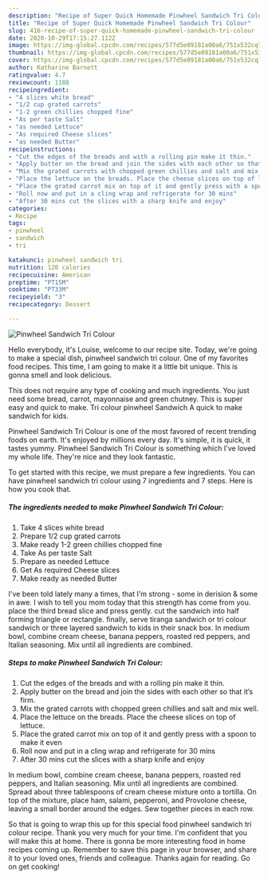 ```yaml
---
description: "Recipe of Super Quick Homemade Pinwheel Sandwich Tri Colour"
title: "Recipe of Super Quick Homemade Pinwheel Sandwich Tri Colour"
slug: 416-recipe-of-super-quick-homemade-pinwheel-sandwich-tri-colour
date: 2020-10-29T17:15:27.112Z
image: https://img-global.cpcdn.com/recipes/577d5e09181a00a6/751x532cq70/pinwheel-sandwich-tri-colour-recipe-main-photo.jpg
thumbnail: https://img-global.cpcdn.com/recipes/577d5e09181a00a6/751x532cq70/pinwheel-sandwich-tri-colour-recipe-main-photo.jpg
cover: https://img-global.cpcdn.com/recipes/577d5e09181a00a6/751x532cq70/pinwheel-sandwich-tri-colour-recipe-main-photo.jpg
author: Katharine Barnett
ratingvalue: 4.7
reviewcount: 1188
recipeingredient:
- "4 slices white bread"
- "1/2 cup grated carrots"
- "1-2 green chillies chopped fine"
- "As per taste Salt"
- "as needed Lettuce"
- "As required Cheese slices"
- "as needed Butter"
recipeinstructions:
- "Cut the edges of the breads and with a rolling pin make it thin."
- "Apply butter on the bread and join the sides with each other so that it’s firm."
- "Mix the grated carrots with chopped green chillies and salt and mix well."
- "Place the lettuce on the breads. Place the cheese slices on top of lettuce."
- "Place the grated carrot mix on top of it and gently press with a spoon to make it even"
- "Roll now and put in a cling wrap and refrigerate for 30 mins"
- "After 30 mins cut the slices with a sharp knife and enjoy"
categories:
- Recipe
tags:
- pinwheel
- sandwich
- tri

katakunci: pinwheel sandwich tri 
nutrition: 120 calories
recipecuisine: American
preptime: "PT15M"
cooktime: "PT33M"
recipeyield: "3"
recipecategory: Dessert

---
```



![Pinwheel Sandwich Tri Colour](https://img-global.cpcdn.com/recipes/577d5e09181a00a6/751x532cq70/pinwheel-sandwich-tri-colour-recipe-main-photo.jpg)

Hello everybody, it's Louise, welcome to our recipe site. Today, we're going to make a special dish, pinwheel sandwich tri colour. One of my favorites food recipes. This time, I am going to make it a little bit unique. This is gonna smell and look delicious.

This does not require any type of cooking and much ingredients. You just need some bread, carrot, mayonnaise and green chutney. This is super easy and quick to make. Tri colour pinwheel Sandwich A quick to make sandwich for kids.

Pinwheel Sandwich Tri Colour is one of the most favored of recent trending foods on earth. It's enjoyed by millions every day. It's simple, it is quick, it tastes yummy. Pinwheel Sandwich Tri Colour is something which I've loved my whole life. They're nice and they look fantastic.


To get started with this recipe, we must prepare a few ingredients. You can have pinwheel sandwich tri colour using 7 ingredients and 7 steps. Here is how you cook that.

<!--inarticleads1-->

##### The ingredients needed to make Pinwheel Sandwich Tri Colour:

1. Take 4 slices white bread
1. Prepare 1/2 cup grated carrots
1. Make ready 1-2 green chillies chopped fine
1. Take As per taste Salt
1. Prepare as needed Lettuce
1. Get As required Cheese slices
1. Make ready as needed Butter


I&#39;ve been told lately many a times, that I&#39;m strong - some in derision &amp; some in awe. I wish to tell you mom today that this strength has come from you. place the third bread slice and press gently. cut the sandwich into half forming triangle or rectangle. finally, serve tiranga sandwich or tri colour sandwich or three layered sandwich to kids in their snack box. In medium bowl, combine cream cheese, banana peppers, roasted red peppers, and Italian seasoning. Mix until all ingredients are combined. 

<!--inarticleads2-->

##### Steps to make Pinwheel Sandwich Tri Colour:

1. Cut the edges of the breads and with a rolling pin make it thin.
1. Apply butter on the bread and join the sides with each other so that it’s firm.
1. Mix the grated carrots with chopped green chillies and salt and mix well.
1. Place the lettuce on the breads. Place the cheese slices on top of lettuce.
1. Place the grated carrot mix on top of it and gently press with a spoon to make it even
1. Roll now and put in a cling wrap and refrigerate for 30 mins
1. After 30 mins cut the slices with a sharp knife and enjoy


In medium bowl, combine cream cheese, banana peppers, roasted red peppers, and Italian seasoning. Mix until all ingredients are combined. Spread about three tablespoons of cream cheese mixture onto a tortilla. On top of the mixture, place ham, salami, pepperoni, and Provolone cheese, leaving a small border around the edges. Sew together pieces in each row. 

So that is going to wrap this up for this special food pinwheel sandwich tri colour recipe. Thank you very much for your time. I'm confident that you will make this at home. There is gonna be more interesting food in home recipes coming up. Remember to save this page in your browser, and share it to your loved ones, friends and colleague. Thanks again for reading. Go on get cooking!
